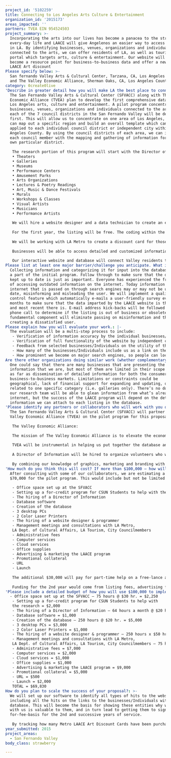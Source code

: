 ```yaml
---
project_id: '5102259'
title: Connecting to Los Angeles Arts Culture & Entertainment
organization_id: '2015173'
areas_impacted: ''
partners: TVEA EIN 954524503
project_summary: >-
  Incorporating the arts into our lives has become a panacea to the stresses of
  every-day life and LAACE will give Angelenos an easier way to access the arts
  in LA. By identifying businesses, venues, organizations and individuals
  connected to the arts, we can offer residents of LA, as well as tourists a web
  portal which targets arts, culture & entertainment. Our website will also
  become a resource point for business-to-business data and offer a new Metro
  LAACE Art discount
Please specify below: >-
  San fernando Valley Arts & Cultural Center, Tarzana, CA, Los Angeles County
  and The Valley Economic Alliance, Sherman Oaks, CA, Los Angeles County
category: 0create0live
'Describe in greater detail how you will make LA the best place to connect:': >-
  The San Fernando Valley Arts & Cultural Center (SFVACC) along with The Valley
  Economic Alliance (TVEA) plan to develop the first comprehensive database for
  Los Angeles arts, culture and entertainment. A pilot program concentrating on
  businesses, venues, organizations and individuals connected to the arts in
  each of the 7 council districts in the San Fernando Valley will be developed
  first. This will allow us to concentrate on one area of Los Angeles, where we
  can map out a specific region and build an overall template which can then be
  applied to each individual council district or independent city within Los
  Angeles County. By using the council districts of each area, we can involve
  each council member with the mapping and gathering of information for their
  own particular district.
   
   The research portion of this program will start with the Director of Information pulling together a volunteer committee to research and collect extensive data within selected categories. Categories could include:
   • Theaters 
   • Galleries 
   • Museums
   • Performance Centers
   • Amusement Parks
   • Arts Organizations
   • Lectures & Poetry Readings
   • Art, Music & Dance Festivals
   • Murals
   • Workshops & Classes
   • Visual Artists
   • Musicians
   • Performance Artists
   
   We will hire a website designer and a data technician to create an expandable, user-friendly and informative “location” where the viewer can access current or future arts information and destinations.
   
   For the first year, the listing will be free. The coding within the website will be able to count how many hits each listing receives which will allow us to categorize each listing to determine the 2nd year fee. This will be a minimal yearly amount which will help us maintain and sustain the website. Online advertising will be the 3rd phase of the program as we continue to populate our database with ways to customize each listing’s advertising capabilities.
   
   We will be working with LA Metro to create a discount card for those going to a play, a concert or to see an art exhibit on a Metro bus. The Metro LAACE Art Discount Card will help move and connect people to arts destinations.
   
   Businesses will be able to access detailed and customized information for each business, venue, organization or individual connected to the arts.
   
   Our interactive website and database will connect Valley residents to arts, culture and entertainment and eventually expand into the greater Los Angeles area.
Please list at least one major barrier/challenge you anticipate. What is your strategy for overcoming these obstacles?: >-
  Collecting information and categorizing it for input into the database is only
  a part of the initial program. Follow through to make sure that the data is
  kept up to date is just as important. Everyone has experienced the frustration
  of accessing outdated information on the internet. Today information from the
  internet that is passed on through search engines may or may not be up to
  date, misinforming and misleading the user. We will implement a quality
  control feature which automatically e-mails a user-friendly survey every three
  months to make sure that the data imparted by the LAACE website is the newest
  and most recent there is. E-mail address kick-backs will be followed up with a
  phone call to determine if the listing is out of business or obsolete. This
  fundamental component will eliminate passing on misinformation and the risk of
  creating a dissatisfied user.
Please explain how you will evaluate your work.: |-
  The evaluation will be a multi-step process to include:
   - Verification of information accuracy by the individual businesses/Individuals on the database through a feedback form.
   - Verification of full functionality of the website by independent check tests (by people other than those designing and setting up the website).
   - Feedback from selected businesses/Individuals on the utility of the website.
   - How many of the businesses/Individuals include us as a link on their websites.
   - How prominent we become on major search engines, so people can locate our website.
Are there other organizations doing similar work (whether complementary or competitive)? What is unique about your proposed approach?: >-
  One could say that there are many businesses that are presenting the same
  information that we are, but most of them are limited in their scope or range
  as far as dissemination of detailed information for both the consumer and the
  business-to-business markets. Limitations or constraints could be
  geographical, lack of financial support for expanding and updating, or only
  related to one specific category (i.e. galleries only). There’s no doubt that
  our research team will be able to glean information from what’s already on the
  internet, but the success of the LAACE program will depend on the detailed
  information we can attach to each listing in the database.
'Please identify any partners or collaborators who will work with you on this project. How much of the $100,000 grant award will each partner receive?': >-
  The San Fernando Valley Arts & Cultural Center (SFVACC) will partner with The
  Valley Economic Alliance (TVEA) on the pilot program for this proposal. 
   
   The Valley Economic Alliance:
   
   The mission of The Valley Economic Alliance is to elevate the economic vitality and stability of our five-city region by assisting San Fernando Valley Business, Education, and Government Communities. 
   
   TVEA will be instrumental in helping us put together the database and technical structure of the website. We will be working closely with Kenn Phillips, President & CEO of TVEA, Michael Hadley, Economic Research Specialist and Keith McPherson, Director of Innovation & Digital Strategy. We estimate that $6,000 will be paid to TVEA for their help, use of their conference room for meetings, accessing Valley businesses related to the arts, introductions to the Valley’s 7 councilmembers and securing meetings with representatives from LA Metro, LA Tourism and the LA Department of Cultural Affairs.
   
   A Director of Information will be hired to organize volunteers who will handle the majority of the research for our database. Our plan is to organize a for-credit program to involve students from California State University, Northridge. This program can be applied to other universities which are connected to their respective council districts when we expand LAACE outside of the Valley.
   
   By combining our knowledge of graphics, marketing and branding with the TVEA’s connections to Valley businesses as well as Los Angeles leaders, the LAACE program will start making an impact as soon as we launch the program.
'How much do you think this will cost? If more than $100,000 – how will you cover the additional costs?': >-
  After consulting with some of our collaborators, we are estimating a cost of
  $70,000 for the pilot program. This would include but not be limited to:
   
   - Office space set up at the SFVACC
   - Setting up a for-credit program for CSUN Students to help with the research
   - The hiring of a Director of Information
   - Database software
   - Creation of the database
   - 3 desktop PCs
   - 2 Color Laser Printers
   - The hiring of a website designer & programmer
   - Management meetings and consultations with LA Metro, 
   LA Dept. of Cultural Affairs, LA Tourism, City Councilmembers
   - Administrative fees
   - Computer services
   - Cloud services
   - Office supplies
   - Advertising & marketing the LAACE program
   - Promotional collateral
   - URL
   - Launch
   
   The additional $30,000 will pay for part-time help on a free-lance as-needed basis and preparations for expansion beyond the San Fernando Valley.
   
   Funding for the 2nd year would come from listing fees, advertising fees and sponsors.
'Please include a detailed budget of how you will use $100,000 to implement this project.': |-
  - Office space set up at the SFVACC – 75 hours @ $30 hr. = $2,250
   - Setting up a for-credit program for CSUN Students to help with
   the research = $2,000
   - The hiring of a Director of Information – 64 hours a month @ $20 hr. x 11 months = $14,080
   - Database software = $1,000
   - Creation of the database – 250 hours @ $20 hr. = $5,000
   - 3 desktop PCs = $3,000
   - 2 Color Laser Printers = $1,000
   - The hiring of a website designer & programmer – 250 hours x $50 hr. = $12,500
   - Management meetings and consultations with LA Metro, 
   LA Dept. of Cultural Affairs, LA Tourism, City Councilmembers – 75 hours @ $20 = $1,500
   - Administrative fees = $7,000
   - Computer services = $2,000
   - Cloud services = $1,000
   - Office supplies = $1,000
   - Advertising & marketing the LAACE program = $9,000
   - Promotional collateral = $5,000
   - URL = $500
   - Launch = $2,000
   TOTAL = $69,830
How do you plan to scale the success of your proposal?: >-
  We will set up our software to identify all types of hits to the website,
  including all the hits on the links to the businesses/Individuals within our
  database. This will become the basis for showing these entities why working
  with us is valuable to them, and in turn lead to getting them to sign up on a
  for-fee-basis for the 2nd and successive years of service.
   
   By tracking how many Metro LAACE Art Discount Cards have been purchased, we will be able to assess the popularity of the card itself and also how it is being used.
year_submitted: 2015
project_areas:
  - San Fernando Valley
body_class: strawberry

---
```

